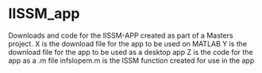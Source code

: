# IISSM_app
Downloads and code for the IISSM-APP created as part of a Masters project.
X is the download file for the app to be used on MATLAB
Y is the download file for the app to be used as a desktop app
Z is the code for the app as a .m file
infslopem.m is the ISSM function created for use in the app
